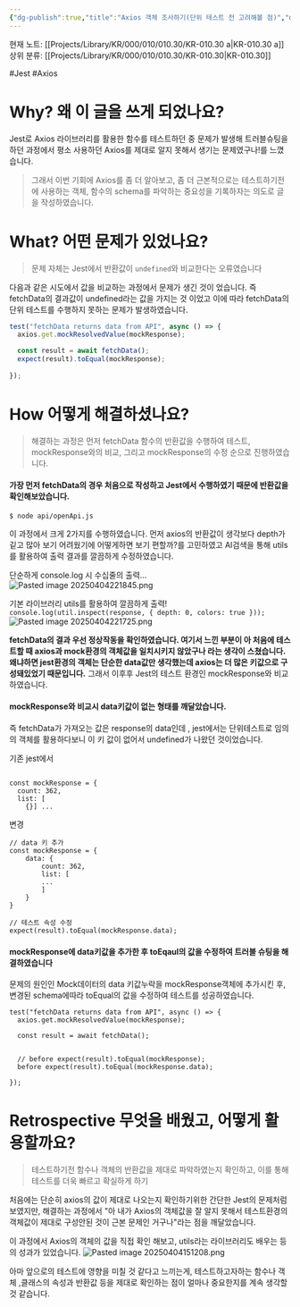 ```yaml
---
{"dg-publish":true,"title":"Axios 객체 조사하기(단위 테스트 전 고려해볼 점)","description":"단위 테스트를 하기전에 mock데이터를 제대로 구성하기. 그러기 위해선 함수, 반환값을 제대로 알아야한다는 점을 깨닫고 느낀점을 회고하기위한 글입니다.","permalink":"/projects/library/kr/000/010/010-30/kr-010-30-a/","dgPassFrontmatter":true,"noteIcon":"0","created":"2025-04-04T15:17:19.587+09:00","updated":"2025-04-04T22:33:21.702+09:00"}
---
```


현재 노트: [[Projects/Library/KR/000/010/010.30/KR-010.30 a\|KR-010.30 a]] 
상위 분류: [[Projects/Library/KR/000/010/010.30/KR-010.30\|KR-010.30]] 


#Jest #Axios

# Why? 왜 이 글을 쓰게 되었나요?
Jest로 Axios 라이브러리를 활용한 함수를 테스트하던 중 문제가 발생해 트러블슈팅을 하던 과정에서 평소 사용하던 Axios를 제대로 알지 못해서 생기는 문제였구나!를 느꼈습니다. 

>그래서 이번 기회에 Axios를 좀 더 알아보고, 좀 더 근본적으로는 테스트하기전에 사용하는 객체, 함수의 schema를 파악하는 중요성을 기록하자는 의도로 글을 작성하였습니다.



# What? 어떤 문제가 있었나요?
> 문제 자체는 Jest에서 반환값이 `undefined`와 비교한다는 오류였습니다

다음과 같은 시도에서 값을 비교하는 과정에서 문제가 생긴 것이 었습니다.
즉 fetchData의 결과값이 undefined라는 값을 가지는 것 이었고 이에 따라 fetchData의 단위 테스트를 수행하지 못하는 문제가 발생하였습니다.
```js
test("fetchData returns data from API", async () => {
  axios.get.mockResolvedValue(mockResponse);

  const result = await fetchData();
  expect(result).toEqual(mockResponse);
  
});

```

# How 어떻게 해결하셨나요?
> 해결하는 과정은 먼저 fetchData 함수의 반환값을 수행하여 테스트, mockResponse와의 비교, 그리고 mockResponse의 수정 순으로 진행하였습니다.


#### 가장 먼저 fetchData의 경우 처음으로 작성하고 Jest에서 수행하였기 때문에 반환값을 확인해보았습니다.
`$ node api/openApi.js `

이 과정에서 크게 2가지를 수행하였습니다.
먼저 axios의 반환값이 생각보다 depth가 깉고 많아 보기 어려웠기에 어떻게하면 보기 편할까?를 고민하였고 AI검색을 통해 utils를 활용하여 출력 결과를 깔끔하게 수정하였습니다.

단순하게 console.log 시 수십줄의 출력...
![Pasted image 20250404221845.png](/img/user/images/Pasted%20image%2020250404221845.png)


기본 라이브러리 utils를 활용하여 깔끔하게 출력!
`console.log(util.inspect(response, { depth: 0, colors: true }));`
![Pasted image 20250404221725.png](/img/user/images/Pasted%20image%2020250404221725.png)

**fetchData의 결과 우선 정상작동을 확인하였습니다. 여기서 느낀 부분이 아 처음에 테스트할 때 axios과 mock환경의 객체값을 일치시키지 않았구나 라는 생각이 스쳤습니다. 왜냐하면 jest환경의 객체는 단순한 data값만 생각했는데 axios는 더 많은 키값으로 구성돼있었기 때문입니다.**
그래서 이후후 Jest의 테스트 환경인 mockResponse와 비교하였습니다.


#### mockResponse와 비교시 data키값이 없는 형태를 깨달았습니다.
즉 fetchData가 가져오는 값은 response의 data인데 , jest에서는 단위테스트로 임의의 객체를 활용하다보니 이 키 값이 없어서 undefined가 나왔던 것이었습니다.

기존 jest에서
```

const mockResponse = {
  count: 362,
  list: [
    {}] ...

```


변경
```
// data 키 추가
const mockResponse = {
	data: {
	    count: 362,
	    list: [
	    ...
	    ]
	}
}

// 테스트 속성 수정
expect(result).toEqual(mockResponse.data);
```

#### mockResponse에 data키값을 추가한 후 toEqaul의 값을 수정하여 트러블 슈팅을 해결하였습니다

문제의 원인인 Mock데이터의 data 키값누락을 mockResponse객체에 추가시킨 후, 변경된 schema에따라 toEqual의 값을 수정하여 테스트를 성공하였습니다.

```
test("fetchData returns data from API", async () => {
  axios.get.mockResolvedValue(mockResponse);

  const result = await fetchData();
  
  
  // before expect(result).toEqual(mockResponse);
  before expect(result).toEqual(mockResponse.data);
  
});
```


# Retrospective 무엇을 배웠고, 어떻게 활용할까요?
> 테스트하기전 함수나 객체의 반환값을 제대로 파악하였는지 확인하고, 이를 통해 테스트를 더욱 빠르고 확실하게 하기

처음에는 단순히 axios의 값이 제대로 나오는지 확인하기위한 간단한 Jest의 문제처럼 보였지만, 해결하는 과정에서 "아 내가 Axios의 객체값을 잘 알지 못해서 테스트환경의 객체값이 제대로 구성안된 것이 근본 문제인 거구나"라는 점을 깨달았습니다.

이 과정에서 Axios의 객체의 값을 직접 확인 해보고, utils라는 라이브러리도 배우는 등의 성과가 있었습니다.
![Pasted image 20250404151208.png](/img/user/images/Pasted%20image%2020250404151208.png)

아마 앞으로의 테스트에 영향을 미칠 것 같다고 느끼는게, 테스트하고자하는 함수나 객체 ,클래스의 속성과 반환값 등을 제대로 확인하는 점이 얼마나 중요한지를 계속 생각할 것 같습니다.



